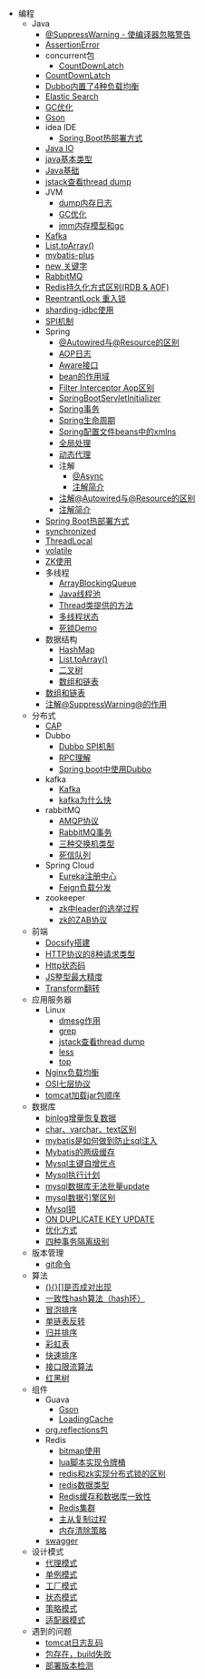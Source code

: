 - 编程
  - Java
    - [@SuppressWarning - 使编译器忽略警告](编程/Java/%5C%40SuppressWarning%20-%20使编译器忽略警告.md)
    - [AssertionError](编程/Java/AssertionError.md)
    - concurrent包
      - [CountDownLatch](编程/Java/concurrent包/CountDownLatch.md)
    - [CountDownLatch](编程/Java/CountDownLatch.md)
    - [Dubbo内置了4种负载均衡](编程/Java/Dubbo内置了4种负载均衡.md)
    - [Elastic Search](编程/Java/Elastic%20Search.md)
    - [GC优化](编程/Java/GC优化.md)
    - [Gson](编程/Java/Gson.md)
    - idea IDE
      - [Spring Boot热部署方式](编程/Java/idea%20IDE/Spring%20Boot热部署方式.md)
    - [Java IO](编程/Java/Java%20IO.md)
    - [java基本类型](编程/Java/java基本类型.md)
    - [Java基础](编程/Java/Java基础.md)
    - [jstack查看thread dump](编程/Java/jstack查看thread%20dump.md)
    - JVM
      - [dump内存日志](编程/Java/JVM/dump内存日志.md)
      - [GC优化](编程/Java/JVM/GC优化.md)
      - [jmm内存模型和gc](编程/Java/JVM/jmm内存模型和gc.md)
    - [Kafka](编程/Java/Kafka.md)
    - [List.toArray()](编程/Java/List.toArray().md)
    - [mybatis-plus](编程/Java/mybatis-plus.md)
    - [new 关键字](编程/Java/new%20关键字.md)
    - [RabbitMQ](编程/Java/RabbitMQ.md)
    - [Redis持久化方式区别(RDB & AOF)](编程/Java/Redis持久化方式区别(RDB%20&%20AOF).md)
    - [ReentrantLock 重入锁](编程/Java/ReentrantLock%20重入锁.md)
    - [sharding-jdbc使用](编程/Java/sharding-jdbc使用.md)
    - [SPI机制](编程/Java/SPI机制.md)
    - Spring
      - [@Autowired与@Resource的区别](编程/Java/Spring/%5C%40Autowired与@Resource的区别.md)
      - [AOP日志](编程/Java/Spring/AOP日志.md)
      - [Aware接口](编程/Java/Spring/Aware接口.md)
      - [bean的作用域](编程/Java/Spring/bean的作用域.md)
      - [Filter Interceptor Aop区别](编程/Java/Spring/Filter%20Interceptor%20Aop区别.md)
      - [SpringBootServletInitializer](编程/Java/Spring/SpringBootServletInitializer.md)
      - [Spring事务](编程/Java/Spring/Spring事务.md)
      - [Spring生命周期](编程/Java/Spring/Spring生命周期.md)
      - [Spring配置文件beans中的xmlns](编程/Java/Spring/Spring配置文件beans中的xmlns.md)
      - [全局处理](编程/Java/Spring/全局处理.md)
      - [动态代理](编程/Java/Spring/动态代理.md)
      - 注解
        - [@Async](编程/Java/Spring/注解/%5C%40Async.md)
        - [注解简介](编程/Java/Spring/注解/注解简介.md)
      - [注解@Autowired与@Resource的区别](编程/Java/Spring/注解@Autowired与@Resource的区别.md)
      - [注解简介](编程/Java/Spring/注解简介.md)
    - [Spring Boot热部署方式](编程/Java/Spring%20Boot热部署方式.md)
    - [synchronized](编程/Java/synchronized.md)
    - [ThreadLocal](编程/Java/ThreadLocal.md)
    - [volatile](编程/Java/volatile.md)
    - [ZK使用](编程/Java/ZK使用.md)
    - 多线程
      - [ArrayBlockingQueue](编程/Java/多线程/ArrayBlockingQueue.md)
      - [Java线程池](编程/Java/多线程/Java线程池.md)
      - [Thread类提供的方法](编程/Java/多线程/Thread类提供的方法.md)
      - [多线程状态](编程/Java/多线程/多线程状态.md)
      - [死锁Demo](编程/Java/多线程/死锁Demo.md)
    - 数据结构
      - [HashMap](编程/Java/数据结构/HashMap.md)
      - [List.toArray()](编程/Java/数据结构/List.toArray().md)
      - [二叉树](编程/Java/数据结构/二叉树.md)
      - [数组和链表](编程/Java/数据结构/数组和链表.md)
    - [数组和链表](编程/Java/数组和链表.md)
    - [注解@SuppressWarning@的作用](编程/Java/注解@SuppressWarning@的作用.md)
  - 分布式
    - [CAP](编程/分布式/CAP.md)
    - Dubbo
      - [Dubbo SPI机制](编程/分布式/Dubbo/Dubbo%20SPI机制.md)
      - [RPC理解](编程/分布式/Dubbo/RPC理解.md)
      - [Spring boot中使用Dubbo](编程/分布式/Dubbo/Spring%20boot中使用Dubbo.md)
    - kafka
      - [Kafka](编程/分布式/kafka/Kafka.md)
      - [kafka为什么快](编程/分布式/kafka/kafka为什么快.md)
    - rabbitMQ
      - [AMQP协议](编程/分布式/rabbitMQ/AMQP协议.md)
      - [RabbitMQ事务](编程/分布式/rabbitMQ/RabbitMQ事务.md)
      - [三种交换机类型](编程/分布式/rabbitMQ/三种交换机类型.md)
      - [死信队列](编程/分布式/rabbitMQ/死信队列.md)
    - Spring Cloud
      - [Eureka注册中心](编程/分布式/Spring%20Cloud/Eureka注册中心.md)
      - [Feign负载分发](编程/分布式/Spring%20Cloud/Feign负载分发.md)
    - zookeeper
      - [zk中leader的选举过程](编程/分布式/zookeeper/zk中leader的选举过程.md)
      - [zk的ZAB协议](编程/分布式/zookeeper/zk的ZAB协议.md)
  - 前端
    - [Docsify搭建](编程/前端/Docsify搭建.md)
    - [HTTP协议的8种请求类型](编程/前端/HTTP协议的8种请求类型.md)
    - [Http状态码](编程/前端/Http状态码.md)
    - [JS整型最大精度](编程/前端/JS整型最大精度.md)
    - [Transform翻转](编程/前端/Transform翻转.md)
  - 应用服务器
    - Linux
      - [dmesg作用](编程/应用服务器/Linux/dmesg作用.md)
      - [grep](编程/应用服务器/Linux/grep.md)
      - [jstack查看thread dump](编程/应用服务器/Linux/jstack查看thread%20dump.md)
      - [less](编程/应用服务器/Linux/less.md)
      - [top](编程/应用服务器/Linux/top.md)
    - [Nginx负载均衡](编程/应用服务器/Nginx负载均衡.md)
    - [OSI七层协议](编程/应用服务器/OSI七层协议.md)
    - [tomcat加载jar包顺序](编程/应用服务器/tomcat加载jar包顺序.md)
  - 数据库
    - [binlog增量恢复数据](编程/数据库/binlog增量恢复数据.md)
    - [char、varchar、text区别](编程/数据库/char、varchar、text区别.md)
    - [mybatis是如何做到防止sql注入](编程/数据库/mybatis是如何做到防止sql注入.md)
    - [Mybatis的两级缓存](编程/数据库/Mybatis的两级缓存.md)
    - [Mysql主键自增优点](编程/数据库/Mysql主键自增优点.md)
    - [Mysql执行计划](编程/数据库/Mysql执行计划.md)
    - [mysql数据库无法批量update](编程/数据库/mysql数据库无法批量update.md)
    - [mysql数据引擎区别](编程/数据库/mysql数据引擎区别.md)
    - [Mysql锁](编程/数据库/Mysql锁.md)
    - [ON DUPLICATE KEY UPDATE](编程/数据库/ON%20DUPLICATE%20KEY%20UPDATE.md)
    - [优化方式](编程/数据库/优化方式.md)
    - [四种事务隔离级别](编程/数据库/四种事务隔离级别.md)
  - 版本管理
    - [git命令](编程/版本管理/git命令.md)
  - 算法
    - [(){}[]是否成对出现](编程/算法/(){}[]是否成对出现.md)
    - [一致性hash算法（hash环）](编程/算法/一致性hash算法（hash环）.md)
    - [冒泡排序](编程/算法/冒泡排序.md)
    - [单链表反转](编程/算法/单链表反转.md)
    - [归并排序](编程/算法/归并排序.md)
    - [彩虹表](编程/算法/彩虹表.md)
    - [快速排序](编程/算法/快速排序.md)
    - [接口限流算法](编程/算法/接口限流算法.md)
    - [红黑树](编程/算法/红黑树.md)
  - 组件
    - Guava
      - [Gson](编程/组件/Guava/Gson.md)
      - [LoadingCache](编程/组件/Guava/LoadingCache.md)
    - [org.reflections包](编程/组件/org.reflections包.md)
    - Redis
      - [bitmap使用](编程/组件/Redis/bitmap使用.md)
      - [lua脚本实现令牌桶](编程/组件/Redis/lua脚本实现令牌桶.md)
      - [redis和zk实现分布式锁的区别](编程/组件/Redis/redis和zk实现分布式锁的区别.md)
      - [redis数据类型](编程/组件/Redis/redis数据类型.md)
      - [Redis缓存和数据库一致性](编程/组件/Redis/Redis缓存和数据库一致性.md)
      - [Redis集群](编程/组件/Redis/Redis集群.md)
      - [主从复制过程](编程/组件/Redis/主从复制过程.md)
      - [内存清除策略](编程/组件/Redis/内存清除策略.md)
    - [swagger](编程/组件/swagger.md)
  - 设计模式
    - [代理模式](编程/设计模式/代理模式.md)
    - [单例模式](编程/设计模式/单例模式.md)
    - [工厂模式](编程/设计模式/工厂模式.md)
    - [状态模式](编程/设计模式/状态模式.md)
    - [策略模式](编程/设计模式/策略模式.md)
    - [适配器模式](编程/设计模式/适配器模式.md)
  - 遇到的问题
    - [tomcat日志乱码](编程/遇到的问题/tomcat日志乱码.md)
    - [包存在，build失败](编程/遇到的问题/包存在，build失败.md)
    - [部署版本检测](编程/遇到的问题/部署版本检测.md)
